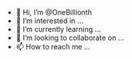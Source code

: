 - 👋 Hi, I’m @OneBillionth
- 👀 I’m interested in ...
- 🌱 I’m currently learning ...
- 💞️ I’m looking to collaborate on ...
- 📫 How to reach me ...

<!---
OneBillionth/OneBillionth is a ✨ special ✨ repository because its `README.md` (this file) appears on your GitHub profile.
You can click the Preview link to take a look at your changes.
--->
